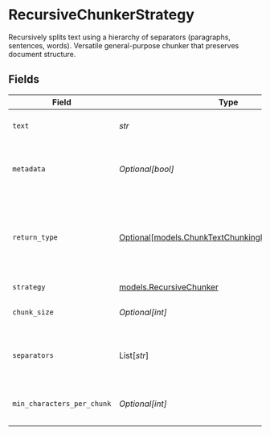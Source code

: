 # RecursiveChunkerStrategy

Recursively splits text using a hierarchy of separators (paragraphs, sentences, words). Versatile general-purpose chunker that preserves document structure.


## Fields

| Field                                                                                                  | Type                                                                                                   | Required                                                                                               | Description                                                                                            |
| ------------------------------------------------------------------------------------------------------ | ------------------------------------------------------------------------------------------------------ | ------------------------------------------------------------------------------------------------------ | ------------------------------------------------------------------------------------------------------ |
| `text`                                                                                                 | *str*                                                                                                  | :heavy_check_mark:                                                                                     | The text content to be chunked                                                                         |
| `metadata`                                                                                             | *Optional[bool]*                                                                                       | :heavy_minus_sign:                                                                                     | Whether to include metadata for each chunk                                                             |
| `return_type`                                                                                          | [Optional[models.ChunkTextChunkingRequestReturnType]](../models/chunktextchunkingrequestreturntype.md) | :heavy_minus_sign:                                                                                     | Return format: chunks (with metadata) or texts (plain strings)                                         |
| `strategy`                                                                                             | [models.RecursiveChunker](../models/recursivechunker.md)                                               | :heavy_check_mark:                                                                                     | N/A                                                                                                    |
| `chunk_size`                                                                                           | *Optional[int]*                                                                                        | :heavy_minus_sign:                                                                                     | Maximum tokens per chunk                                                                               |
| `separators`                                                                                           | List[*str*]                                                                                            | :heavy_minus_sign:                                                                                     | Hierarchy of separators to use for splitting                                                           |
| `min_characters_per_chunk`                                                                             | *Optional[int]*                                                                                        | :heavy_minus_sign:                                                                                     | Minimum characters allowed per chunk                                                                   |